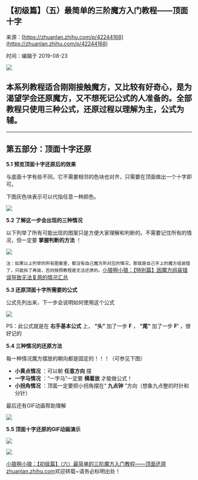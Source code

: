 ## 【初级篇】（五）最简单的三阶魔方入门教程——顶面十字

来源：[https://zhuanlan.zhihu.com/p/42244168](https://zhuanlan.zhihu.com/p/42244168)

时间：编辑于 2019-08-23



![][0]

##  **本系列教程适合刚刚接触魔方，又比较有好奇心，是为渴望学会还原魔方，又不想死记公式的人准备的。全部教程只使用三种公式，还原过程以理解为主，公式为辅。** 

-----

##  **第五部分：顶面十字还原** 

 **5.1 预览顶面十字还原后的效果** 

与底面十字有些不同，它不需要相邻的色块也对齐，只需要在顶面做出一个十字即可。

下图灰色块表示可以代指任意一种颜色。

![][1]

 **5.2 了解这一步会出现的三种情况** 

以下列举了所有可能出现的图案只是方便大家理解和判断的。不需要记住所有的情况，但一定要 **掌握判断的方法** ！



![][2]

`注：如果以上列举的所有图案里，都没有自己魔方所对应的情况，那就是自己手上的魔方组装错了，只能拆了再装，否则按照教程是无法还原的。`[小狼啊小狼：【特别篇】因魔方组装错误导致无法复原的情况汇总][8]

 **5.3 还原顶面十字所需要的公式** 

公式先列出来，下一步会说明如何使用这个公式

![][3]

PS：此公式就是在 **右手基本公式** 上， **“头”** 加了一步 **F** ， **“尾”** 加了一步 **F'** ，很好记的

 **5.4 三种情况的还原方法** 

每一种情况魔方摆放的朝向都是固定的！！！（可参见下图）

* **小黄点情况** ：可以朝 **任意方向** 摆
* **一字马情况** ：“一字马”一定要 **横着放** 才能做公式！
* **小拐角情况** ：顶面一定要把小拐角摆在“ **九点钟** ”方向（想象九点整的时针和分针）

最后还有GIF动画帮助理解

![][4]

 **5.5 顶面十字还原的GIF动画演示** 



![][5]



![][6]

[小狼啊小狼：【初级篇】（六）最简单的三阶魔方入门教程——顶面还原​zhuanlan.zhihu.com][9]欢迎转载~请务必标明出处！ 

[8]: https://zhuanlan.zhihu.com/p/54083211
[9]: https://zhuanlan.zhihu.com/p/42299115

[0]: ../img/v2-9791ae24d70bec317827e86c0105a697_1200x500.jpg
[1]: ../img/v2-5e836309894929636a40b1862bfe0a0c_b.gif
[2]: ../img/v2-cc14b2d847c22b5ba458e0d96aebc108_r.jpg
[3]: ../img/v2-204c7d2b78b26dd43918533395c6ffad_r.jpg
[4]: ../img/v2-c7477532542b3f546088c960ce3ef90c_r.jpg
[5]: ../img/v2-0862c42209a07c333c5bd253229bbb4d_b.gif
[6]: ../img/v2-4cc5bc44efd9328a635091009bc4b9d9_b.gif